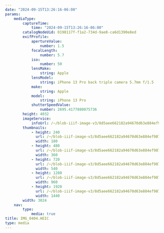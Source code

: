 ```yaml
---
date: "2024-09-15T13:26:16-06:00"
params:
    mediaType:
        captureTime:
            time: "2024-09-15T13:26:16-06:00"
        catalogNodeUid: 0198117f-f1a2-734d-9ae8-ca6d1390e8ed
        exifProfile:
            apertureValue:
                number: 1.5
            focalLength:
                number: 5.7
            iso:
                number: 50
            lensMake:
                string: Apple
            lensModel:
                string: iPhone 13 Pro back triple camera 5.7mm f/1.5
            make:
                string: Apple
            model:
                string: iPhone 13 Pro
            shutterSpeedValue:
                number: 2695.4177880075736
        height: 4032
        imageService:
            infoUrl: /~/blob-iiif-image-v3/8d5aee662182a94670d63e884ef9876ae4ca4ce11e5f986edc907b9a66f3ec10/info.json
        thumbnails:
            - height: 240
              url: /~/blob-iiif-image-v3/8d5aee662182a94670d63e884ef9876ae4ca4ce11e5f986edc907b9a66f3ec10/full/180%2C240/0/default.jpg
              width: 180
            - height: 480
              url: /~/blob-iiif-image-v3/8d5aee662182a94670d63e884ef9876ae4ca4ce11e5f986edc907b9a66f3ec10/full/360%2C480/0/default.jpg
              width: 360
            - height: 720
              url: /~/blob-iiif-image-v3/8d5aee662182a94670d63e884ef9876ae4ca4ce11e5f986edc907b9a66f3ec10/full/540%2C720/0/default.jpg
              width: 540
            - height: 1280
              url: /~/blob-iiif-image-v3/8d5aee662182a94670d63e884ef9876ae4ca4ce11e5f986edc907b9a66f3ec10/full/960%2C1280/0/default.jpg
              width: 960
            - height: 1920
              url: /~/blob-iiif-image-v3/8d5aee662182a94670d63e884ef9876ae4ca4ce11e5f986edc907b9a66f3ec10/full/1440%2C1920/0/default.jpg
              width: 1440
        width: 3024
    nav:
        type:
            media: true
title: IMG_0404.HEIC
type: media
---
```

